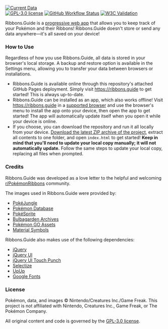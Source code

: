 [![Current Data](https://img.shields.io/badge/data-Scarlet%20%26%20Violet%3A%20The%20Teal%20Mask%20v2.0.1-008080)](#)  
[![GPL-3.0 license](https://img.shields.io/github/license/azekthi/Ribbons.Guide)](https://opensource.org/license/gpl-3-0/) [![GitHub Workflow Status](https://img.shields.io/github/actions/workflow/status/azekthi/Ribbons.Guide/deploy.yml)](https://github.com/Azekthi/Ribbons.Guide/actions/workflows/deploy.yml) [![W3C Validation](https://img.shields.io/w3c-validation/default?targetUrl=https%3A%2F%2Fribbons.guide)](https://validator.w3.org/nu/?doc=https%3A%2F%2Fribbons.guide%2F)

Ribbons.Guide is a [progressive web app](https://en.wikipedia.org/wiki/Progressive_web_app) that allows you to keep track of your Pokémon and their Ribbons! Ribbons.Guide doesn't store or send any data anywhere—it's all saved on your device!

### How to Use

Regardless of how you use Ribbons.Guide, all data is stored in your browser's local storage. A backup and restore option is available in the Settings menu, allowing you to transfer your data between browsers or installations.

- Ribbons.Guide is available online through this repository's attached GitHub Pages deployment. Simply visit https://ribbons.guide to get started! This is always up-to-date.
- Ribbons.Guide can be installed as an app, which also works offline! Visit https://ribbons.guide in a [supported browser](https://en.wikipedia.org/wiki/Progressive_web_app) and use the browser's menu to install the app onto your device, then open the app to get started! The app will automatically update itself when you open it while your device is online.
- If you choose, you can download the repository and run it all locally from your device. [Download the latest ZIP archive of the project](https://github.com/Azekthi/Ribbons.Guide/zipball/main/), extract all contents to one folder, and open `index.html` to get started! **Keep in mind that you'll need to update your local copy manually; it will not automatically update.** Follow the same steps to update your local copy, replacing all files when prompted.

### Credits

Ribbons.Guide was developed as a love letter to the helpful and welcoming [r/PokémonRibbons](https://www.reddit.com/r/pokemonribbons/) community.

The images used in Ribbons.Guide were provided by:
- [PokéJungle](https://pokejungle.net)
- [Pokémon Database](https://pokemondb.net)
- [PokéSprite](https://github.com/msikma/pokesprite)
- [Bulbagarden Archives](https://archives.bulbagarden.net/wiki/Main_Page)
- [Pokémon GO Assets](https://github.com/PokeMiners/pogo_assets)
- [Material Symbols](https://github.com/google/material-design-icons)

Ribbons.Guide also makes use of the following dependencies:
- [jQuery](https://github.com/jquery/jquery)
- [jQuery UI](https://github.com/jquery/jquery-ui)
- [jQuery UI Touch Punch](https://github.com/RWAP/jquery-ui-touch-punch)
- [Selectize](https://github.com/selectize/selectize.js)
- [UpUp](https://github.com/TalAter/UpUp)
- [Google Fonts](https://fonts.google.com/)

### License

Pokémon, data, and images © Nintendo/Creatures Inc./Game Freak. This project is not affiliated with Nintendo, Creatures Inc., Game Freak, or The Pokémon Company.

All original content and code is governed by the [GPL-3.0 license](https://opensource.org/license/gpl-3-0/).
